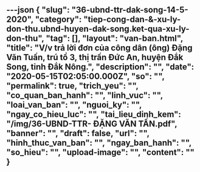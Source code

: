 ---json
{
    "slug": "36-ubnd-ttr-dak-song-14-5-2020",
    "category": "tiep-cong-dan-&-xu-ly-don-thu.ubnd-huyen-dak-song.ket-qua-xu-ly-don-thu",
    "tag": [],
    "layout": "van-ban.html",
    "title": "V/v trả lời đơn của công dân (ông) Đặng Văn Tuấn, trú tổ 3, thị trấn Đức An, huyện Đắk Song, tỉnh Đắk Nông.",
    "description": "",
    "date": "2020-05-15T02:05:00.000Z",
    "so": "",
    "permalink": true,
    "trich_yeu": "",
    "co_quan_ban_hanh": "",
    "linh_vuc": "",
    "loai_van_ban": "",
    "nguoi_ky": "",
    "ngay_co_hieu_luc": "",
    "tai_lieu_dinh_kem": "/img/36-UBND-TTR- ĐẶNG VĂN TẤN.pdf",
    "banner": "",
    "draft": false,
    "url": "",
    "hinh_thuc_van_ban": "",
    "ngay_ban_hanh": "",
    "so_hieu": "",
    "upload-image": "",
    "__content__": ""
}
---
